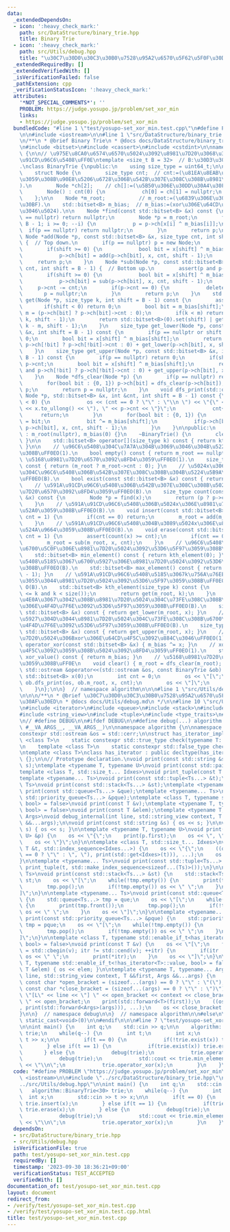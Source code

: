 ```yaml
---
data:
  _extendedDependsOn:
  - icon: ':heavy_check_mark:'
    path: src/DataStructure/binary_trie.hpp
    title: Binary Trie
  - icon: ':heavy_check_mark:'
    path: src/Utils/debug.hpp
    title: "\u30C7\u30D0\u30C3\u30B0\u7528\u95A2\u6570\u5F62\u5F0F\u30DE\u30AF\u30ED"
  _extendedRequiredBy: []
  _extendedVerifiedWith: []
  _isVerificationFailed: false
  _pathExtension: cpp
  _verificationStatusIcon: ':heavy_check_mark:'
  attributes:
    '*NOT_SPECIAL_COMMENTS*': ''
    PROBLEM: https://judge.yosupo.jp/problem/set_xor_min
    links:
    - https://judge.yosupo.jp/problem/set_xor_min
  bundledCode: "#line 1 \"test/yosupo-set_xor_min.test.cpp\"\n#define PROBLEM \"https://judge.yosupo.jp/problem/set_xor_min\"\
    \n\n#include <iostream>\n\n#line 1 \"src/DataStructure/binary_trie.hpp\"\n\n\n\
    \n/**\n * @brief Binary Trie\n * @docs docs/DataStructure/binary_trie.md\n */\n\
    \n#include <bitset>\n#include <cassert>\n#include <cstdint>\n\nnamespace algorithm\
    \ {\n\n// \u975E\u8CA0\u6574\u6570\u5024\u3092\u8981\u7D20\u3068\u3059\u308B\u591A\
    \u91CD\u96C6\u5408\uFF0E\ntemplate <size_t B = 32>  // B:\u30D3\u30C3\u30C8\u9577\
    .\nclass BinaryTrie {\npublic:\n    using size_type = uint64_t;\n\nprivate:\n\
    \    struct Node {\n        size_type cnt;  // cnt:=(\u81EA\u8EAB\u3092\u6839\u3068\
    \u3059\u308B\u90E8\u5206\u6728\u306B\u542B\u307E\u308C\u308B\u8981\u7D20\u6570\
    ).\n        Node *ch[2];    // ch[]:=(\u5B50\u306E\u30DD\u30A4\u30F3\u30BF).\n\
    \        Node() : cnt(0) {\n            ch[0] = ch[1] = nullptr;\n        }\n\
    \    };\n\n    Node *m_root;           // m_root:=(\u6839\u306E\u30DD\u30A4\u30F3\
    \u30BF).\n    std::bitset<B> m_bias;  // m_bias:=(xor\u306E\u64CD\u4F5C\u3092\u884C\
    \u3046\u5024).\n\n    Node *find(const std::bitset<B> &x) const {\n        if(m_root\
    \ == nullptr) return nullptr;\n        Node *p = m_root;\n        for(int i =\
    \ B - 1; i >= 0; --i) {\n            p = p->ch[x[i] ^ m_bias[i]];\n          \
    \  if(p == nullptr) return nullptr;\n        }\n        return p;\n    }\n   \
    \ Node *add(Node *p, const std::bitset<B> &x, size_type cnt, int shift = B - 1)\
    \ {  // Top down.\n        if(p == nullptr) p = new Node;\n        p->cnt += cnt;\n\
    \        if(shift >= 0) {\n            bool bit = x[shift] ^ m_bias[shift];\n\
    \            p->ch[bit] = add(p->ch[bit], x, cnt, shift - 1);\n        }\n   \
    \     return p;\n    }\n    Node *sub(Node *p, const std::bitset<B> &x, size_type\
    \ cnt, int shift = B - 1) {  // Bottom up.\n        assert(p and p->cnt >= cnt);\n\
    \        if(shift >= 0) {\n            bool bit = x[shift] ^ m_bias[shift];\n\
    \            p->ch[bit] = sub(p->ch[bit], x, cnt, shift - 1);\n        }\n   \
    \     p->cnt -= cnt;\n        if(p->cnt == 0) {\n            delete p;\n     \
    \       p = nullptr;\n        }\n        return p;\n    }\n    std::bitset<B>\
    \ get(Node *p, size_type k, int shift = B - 1) const {\n        assert(p);\n \
    \       if(shift < 0) return 0;\n        bool bit = m_bias[shift];\n        size_type\
    \ m = (p->ch[bit] ? p->ch[bit]->cnt : 0);\n        if(k < m) return get(p->ch[bit],\
    \ k, shift - 1);\n        return std::bitset<B>(0).set(shift) | get(p->ch[!bit],\
    \ k - m, shift - 1);\n    }\n    size_type get_lower(Node *p, const std::bitset<B>\
    \ &x, int shift = B - 1) const {\n        if(p == nullptr or shift < 0) return\
    \ 0;\n        bool bit = x[shift] ^ m_bias[shift];\n        return (x[shift] and\
    \ p->ch[!bit] ? p->ch[!bit]->cnt : 0) + get_lower(p->ch[bit], x, shift - 1);\n\
    \    }\n    size_type get_upper(Node *p, const std::bitset<B> &x, int shift =\
    \ B - 1) const {\n        if(p == nullptr) return 0;\n        if(shift < 0) return\
    \ p->cnt;\n        bool bit = x[shift] ^ m_bias[shift];\n        return (x[shift]\
    \ and p->ch[!bit] ? p->ch[!bit]->cnt : 0) + get_upper(p->ch[bit], x, shift - 1);\n\
    \    }\n    Node *dfs_clear(Node *p) {\n        if(p == nullptr) return nullptr;\n\
    \        for(bool bit : {0, 1}) p->ch[bit] = dfs_clear(p->ch[bit]);\n        delete\
    \ p;\n        return p = nullptr;\n    }\n    void dfs_print(std::ostream &os,\
    \ Node *p, std::bitset<B> &x, int &cnt, int shift = B - 1) const {\n        if(shift\
    \ < 0) {\n            os << (cnt == 0 ? \"\" : \"\\n \") << \"{\" << x << \" (\"\
    \ << x.to_ullong() << \"), \" << p->cnt << \"}\";\n            cnt++;\n      \
    \      return;\n        }\n        for(bool bit : {0, 1}) {\n            x[shift]\
    \ = bit;\n            bit ^= m_bias[shift];\n            if(p->ch[bit]) dfs_print(os,\
    \ p->ch[bit], x, cnt, shift - 1);\n        }\n    }\n\npublic:\n    BinaryTrie()\
    \ : m_root(nullptr), m_bias(0) {}\n    ~BinaryTrie() {\n        clear();\n   \
    \ }\n\n    std::bitset<B> operator[](size_type k) const { return kth_element(k);\
    \ }\n\n    // \u96C6\u5408\u304C\u7A7A\u304B\u3069\u3046\u304B\u5224\u5B9A\u3059\
    \u308B\uFF0EO(1).\n    bool empty() const { return m_root == nullptr; }\n    //\
    \ \u5168\u8981\u7D20\u6570\u3092\u8FD4\u3059\uFF0EO(1).\n    size_type size()\
    \ const { return (m_root ? m_root->cnt : 0); }\n    // \u5024x\u306E\u8981\u7D20\
    \u304C\u96C6\u5408\u306B\u542B\u307E\u308C\u308B\u304B\u5224\u5B9A\u3059\u308B\
    \uFF0EO(B).\n    bool exist(const std::bitset<B> &x) const { return find(x); }\n\
    \    // \u591A\u91CD\u96C6\u5408\u306B\u542B\u307E\u308C\u308B\u5024x\u306E\u8981\
    \u7D20\u6570\u3092\u8FD4\u3059\uFF0EO(B).\n    size_type count(const std::bitset<B>\
    \ &x) const {\n        Node *p = find(x);\n        return (p ? p->cnt : 0);\n\
    \    }\n    // \u591A\u91CD\u96C6\u5408\u306B\u5024x\u306E\u8981\u7D20\u3092\u8FFD\
    \u52A0\u3059\u308B\uFF0EO(B).\n    void insert(const std::bitset<B> &x, size_type\
    \ cnt = 1) {\n        if(cnt == 0) return;\n        m_root = add(m_root, x, cnt);\n\
    \    }\n    // \u591A\u91CD\u96C6\u5408\u304B\u3089\u5024x\u306E\u8981\u7D20\u3092\
    \u524A\u9664\u3059\u308B\uFF0EO(B).\n    void erase(const std::bitset<B> &x, size_type\
    \ cnt = 1) {\n        assert(count(x) >= cnt);\n        if(cnt == 0) return;\n\
    \        m_root = sub(m_root, x, cnt);\n    }\n    // \u96C6\u5408\u5185\u3067\
    \u6700\u5C0F\u306E\u8981\u7D20\u5024\u3092\u53D6\u5F97\u3059\u308B\uFF0EO(B).\n\
    \    std::bitset<B> min_element() const { return kth_element(0); }\n    // \u96C6\
    \u5408\u5185\u3067\u6700\u5927\u306E\u8981\u7D20\u5024\u3092\u53D6\u5F97\u3059\
    \u308B\uFF0EO(B).\n    std::bitset<B> max_element() const { return kth_element(size()\
    \ - 1); }\n    // \u591A\u91CD\u96C6\u5408\u5185\u3067k\u756A\u76EE\u306B\u5C0F\
    \u3055\u3044\u8981\u7D20\u5024\u3092\u53D6\u5F97\u3059\u308B\uFF0E0-based index.\
    \ O(B).\n    std::bitset<B> kth_element(size_type k) const {\n        assert(0\
    \ <= k and k < size());\n        return get(m_root, k);\n    }\n    // x\u4EE5\
    \u4E0A\u3067\u3042\u308B\u8981\u7D20\u5024\u304C\u73FE\u308C\u308B\u6700\u521D\
    \u306E\u4F4D\u7F6E\u3092\u53D6\u5F97\u3059\u308B\uFF0EO(B).\n    size_type lower_bound(const\
    \ std::bitset<B> &x) const { return get_lower(m_root, x); }\n    // x\u3088\u308A\
    \u5927\u304D\u3044\u8981\u7D20\u5024\u304C\u73FE\u308C\u308B\u6700\u521D\u306E\
    \u4F4D\u7F6E\u3092\u53D6\u5F97\u3059\u308B\uFF0EO(B).\n    size_type upper_bound(const\
    \ std::bitset<B> &x) const { return get_upper(m_root, x); }\n    // \u5168\u8981\
    \u7D20\u5024\u306Bxor\u306E\u64CD\u4F5C\u3092\u884C\u3046\uFF0EO(1).\n    void\
    \ operator_xor(const std::bitset<B> &x) { m_bias ^= x; }\n    // xor\u306E\u64CD\
    \u4F5C\u3092\u3059\u308B\u5024\u3092\u8FD4\u3059\uFF0EO(1).\n    std::bitset<B>\
    \ xor_value() const { return m_bias; }\n    // \u5168\u8981\u7D20\u3092\u524A\u9664\
    \u3059\u308B\uFF0E\n    void clear() { m_root = dfs_clear(m_root); }\n\n    friend\
    \ std::ostream &operator<<(std::ostream &os, const BinaryTrie &ob) {\n       \
    \ std::bitset<B> x(0);\n        int cnt = 0;\n        os << \"[\";\n        if(ob.m_root)\
    \ ob.dfs_print(os, ob.m_root, x, cnt);\n        os << \"]\";\n        return os;\n\
    \    }\n};\n\n}  // namespace algorithm\n\n\n#line 1 \"src/Utils/debug.hpp\"\n\
    \n\n\n/**\n * @brief \u30C7\u30D0\u30C3\u30B0\u7528\u95A2\u6570\u5F62\u5F0F\u30DE\
    \u30AF\u30ED\n * @docs docs/Utils/debug.md\n */\n\n#line 10 \"src/Utils/debug.hpp\"\
    \n#include <iterator>\n#include <queue>\n#include <stack>\n#include <string>\n\
    #include <string_view>\n#include <tuple>\n#include <type_traits>\n#include <utility>\n\
    \n// #define DEBUG\n\n#ifdef DEBUG\n\n#define debug(...) algorithm::debug::debug_internal(__LINE__,\
    \ #__VA_ARGS__, __VA_ARGS__)\n\nnamespace algorithm {\n\nnamespace debug {\n\n\
    constexpr std::ostream &os = std::cerr;\n\nstruct has_iterator_impl {\n    template\
    \ <class T>\n    static constexpr std::true_type check(typename T::iterator *);\n\
    \n    template <class T>\n    static constexpr std::false_type check(...);\n};\n\
    \ntemplate <class T>\nclass has_iterator : public decltype(has_iterator_impl::check<T>(nullptr))\
    \ {};\n\n// Prototype declaration.\nvoid print(const std::string &s);\nvoid print(std::string_view\
    \ s);\ntemplate <typename T, typename U>\nvoid print(const std::pair<T, U> &p);\n\
    template <class T, std::size_t... Idxes>\nvoid print_tuple(const T &t, std::index_sequence<Idxes...>);\n\
    template <typename... Ts>\nvoid print(const std::tuple<Ts...> &t);\ntemplate <typename...\
    \ Ts>\nvoid print(const std::stack<Ts...> &st);\ntemplate <typename... Ts>\nvoid\
    \ print(const std::queue<Ts...> &que);\ntemplate <typename... Ts>\nvoid print(const\
    \ std::priority_queue<Ts...> &pque);\ntemplate <class T, typename std::enable_if_t<has_iterator<T>::value,\
    \ bool> = false>\nvoid print(const T &v);\ntemplate <typename T, typename std::enable_if_t<!has_iterator<T>::value,\
    \ bool> = false>\nvoid print(const T &elem);\ntemplate <typename T, typename...\
    \ Args>\nvoid debug_internal(int line, std::string_view context, T &&first, Args\
    \ &&...args);\n\nvoid print(const std::string &s) { os << s; }\n\nvoid print(std::string_view\
    \ s) { os << s; }\n\ntemplate <typename T, typename U>\nvoid print(const std::pair<T,\
    \ U> &p) {\n    os << \"{\";\n    print(p.first);\n    os << \", \";\n    print(p.second);\n\
    \    os << \"}\";\n}\n\ntemplate <class T, std::size_t... Idxes>\nvoid print_tuple(const\
    \ T &t, std::index_sequence<Idxes...>) {\n    os << \"{\";\n    ((os << (Idxes\
    \ == 0 ? \"\" : \", \"), print(std::get<Idxes>(t))), ...);\n    os << \"}\";\n\
    }\n\ntemplate <typename... Ts>\nvoid print(const std::tuple<Ts...> &t) {\n   \
    \ print_tuple(t, std::make_index_sequence<sizeof...(Ts)>());\n}\n\ntemplate <typename...\
    \ Ts>\nvoid print(const std::stack<Ts...> &st) {\n    std::stack<Ts...> tmp =\
    \ st;\n    os << \"[\";\n    while(!tmp.empty()) {\n        print(tmp.top());\n\
    \        tmp.pop();\n        if(!tmp.empty()) os << \" \";\n    }\n    os << \"\
    ]\";\n}\n\ntemplate <typename... Ts>\nvoid print(const std::queue<Ts...> &que)\
    \ {\n    std::queue<Ts...> tmp = que;\n    os << \"[\";\n    while(!tmp.empty())\
    \ {\n        print(tmp.front());\n        tmp.pop();\n        if(!tmp.empty())\
    \ os << \" \";\n    }\n    os << \"]\";\n}\n\ntemplate <typename... Ts>\nvoid\
    \ print(const std::priority_queue<Ts...> &pque) {\n    std::priority_queue<Ts...>\
    \ tmp = pque;\n    os << \"[\";\n    while(!tmp.empty()) {\n        print(tmp.top());\n\
    \        tmp.pop();\n        if(!tmp.empty()) os << \" \";\n    }\n    os << \"\
    ]\";\n}\n\ntemplate <class T, typename std::enable_if_t<has_iterator<T>::value,\
    \ bool> = false>\nvoid print(const T &v) {\n    os << \"[\";\n    for(auto itr\
    \ = std::cbegin(v); itr != std::cend(v); ++itr) {\n        if(itr != std::cbegin(v))\
    \ os << \" \";\n        print(*itr);\n    }\n    os << \"]\";\n}\n\ntemplate <typename\
    \ T, typename std::enable_if_t<!has_iterator<T>::value, bool> = false>\nvoid print(const\
    \ T &elem) { os << elem; }\n\ntemplate <typename T, typename... Args>\nvoid debug_internal(int\
    \ line, std::string_view context, T &&first, Args &&...args) {\n    constexpr\
    \ const char *open_bracket = (sizeof...(args) == 0 ? \"\" : \"(\");\n    constexpr\
    \ const char *close_bracket = (sizeof...(args) == 0 ? \"\" : \")\");\n    os <<\
    \ \"[L\" << line << \"] \" << open_bracket << context << close_bracket << \":\
    \ \" << open_bracket;\n    print(std::forward<T>(first));\n    ((os << \", \"\
    , print(std::forward<Args>(args))), ...);\n    os << close_bracket << std::endl;\n\
    }\n\n}  // namespace debug\n\n}  // namespace algorithm\n\n#else\n\n#define debug(...)\
    \ static_cast<void>(0)\n\n#endif\n\n\n#line 7 \"test/yosupo-set_xor_min.test.cpp\"\
    \n\nint main() {\n    int q;\n    std::cin >> q;\n\n    algorithm::BinaryTrie<30>\
    \ trie;\n    while(q--) {\n        int t;\n        int x;\n        std::cin >>\
    \ t >> x;\n\n        if(t == 0) {\n            if(!trie.exist(x)) trie.insert(x);\n\
    \        } else if(t == 1) {\n            if(trie.exist(x)) trie.erase(x);\n \
    \       } else {\n            debug(trie);\n            trie.operator_xor(x);\n\
    \            debug(trie);\n            std::cout << trie.min_element().to_ulong()\
    \ << \"\\n\";\n            trie.operator_xor(x);\n        }\n    }\n}\n"
  code: "#define PROBLEM \"https://judge.yosupo.jp/problem/set_xor_min\"\n\n#include\
    \ <iostream>\n\n#include \"../src/DataStructure/binary_trie.hpp\"\n#include \"\
    ../src/Utils/debug.hpp\"\n\nint main() {\n    int q;\n    std::cin >> q;\n\n \
    \   algorithm::BinaryTrie<30> trie;\n    while(q--) {\n        int t;\n      \
    \  int x;\n        std::cin >> t >> x;\n\n        if(t == 0) {\n            if(!trie.exist(x))\
    \ trie.insert(x);\n        } else if(t == 1) {\n            if(trie.exist(x))\
    \ trie.erase(x);\n        } else {\n            debug(trie);\n            trie.operator_xor(x);\n\
    \            debug(trie);\n            std::cout << trie.min_element().to_ulong()\
    \ << \"\\n\";\n            trie.operator_xor(x);\n        }\n    }\n}\n"
  dependsOn:
  - src/DataStructure/binary_trie.hpp
  - src/Utils/debug.hpp
  isVerificationFile: true
  path: test/yosupo-set_xor_min.test.cpp
  requiredBy: []
  timestamp: '2023-09-30 18:36:21+09:00'
  verificationStatus: TEST_ACCEPTED
  verifiedWith: []
documentation_of: test/yosupo-set_xor_min.test.cpp
layout: document
redirect_from:
- /verify/test/yosupo-set_xor_min.test.cpp
- /verify/test/yosupo-set_xor_min.test.cpp.html
title: test/yosupo-set_xor_min.test.cpp
---
```

